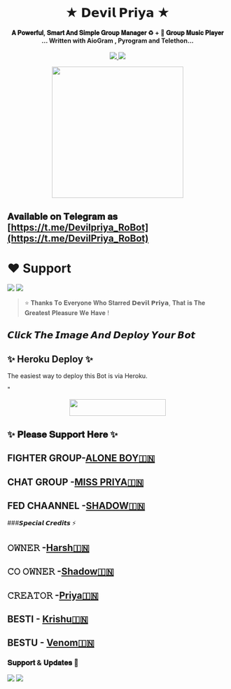 <h1 align="center"><b> ★ 𝗗𝗲𝘃𝗶𝗹 𝗣𝗿𝗶𝘆𝗮 ★ </b></h1>

<h4 align="center">𝐀 𝐏𝐨𝐰𝐞𝐫𝐟𝐮𝐥, 𝐒𝐦𝐚𝐫𝐭 𝐀𝐧𝐝 𝐒𝐢𝐦𝐩𝐥𝐞 𝐆𝐫𝐨𝐮𝐩 𝐌𝐚𝐧𝐚𝐠𝐞𝐫 ♻️ + 🎵 𝐆𝐫𝐨𝐮𝐩 𝐌𝐮𝐬𝐢𝐜 𝐏𝐥𝐚𝐲𝐞𝐫 <br> ... Written with AioGram , Pyrogram and Telethon...</h4>
<p align='center'>
  <a href="https://www.python.org/" alt="made-with-python"> <img src="https://img.shields.io/badge/Made%20with-Python-1f425f.svg?style=flat-square&logo=python&color=blue" /> </a>
  <a href="https://github.com/harshpanditxd/DEVILPRIYA_ROBOT/graphs/commit-activity" alt="Maintenance"> <img src="https://img.shields.io/badge/Maintained%3F-yes-green.svg?style=flat-square" /> </a>
</p>

<p align="center"><a href="https://t.me/Devilpriya_robot"><img src="https://telegra.ph/file/d71608cdca6a2bcb950bf.jpg" width="300"></a></p>

## 𝐀𝐯𝐚𝐢𝐥𝐚𝐛𝐥𝐞 𝐨𝐧 𝐓𝐞𝐥𝐞𝐠𝐫𝐚𝐦 𝐚𝐬 [https://t.me/Devilpriya_RoBot](https://t.me/DevilPriya_RoBot)

# ❤️ Support
<a href="https://t.me/Team_Blaze_FIGHTER"><img src="https://img.shields.io/badge/Join-Telegram%20Channel-red.svg?logo=Telegram"></a>
<a href="t.me/Full_On_Mstii"><img src="https://img.shields.io/badge/Join-Telegram%20Group-blue.svg?logo=telegram"></a>


> ⭐️ 𝐓𝐡𝐚𝐧𝐤𝐬 𝐓𝐨 𝐄𝐯𝐞𝐫𝐲𝐨𝐧𝐞 𝐖𝐡𝐨 𝐒𝐭𝐚𝐫𝐫𝐞𝐝 𝗗𝗲𝘃𝗶𝗹 𝗣𝗿𝗶𝘆𝗮, 𝐓𝐡𝐚𝐭 𝐢𝐬 𝐓𝐡𝐞 𝐆𝐫𝐞𝐚𝐭𝐞𝐬𝐭 𝐏𝐥𝐞𝐚𝐬𝐮𝐫𝐞 𝐖𝐞 𝐇𝐚𝐯𝐞 !

## 𝘾𝙡𝙞𝙘𝙠 𝙏𝙝𝙚 𝙄𝙢𝙖𝙜𝙚 𝘼𝙣𝙙 𝘿𝙚𝙥𝙡𝙤𝙮 𝙔𝙤𝙪𝙧 𝘽𝙤𝙩

## ✨ Heroku Deploy ✨
The easiest way to deploy this Bot is via Heroku.

"<p align="center"><a href="https://heroku.com/deploy?template=https://github.com/HarshPanditXD/DEVILPRIYA_GROUP-MANEGMENT-ROBOT"> <img src="https://img.shields.io/badge/Deploy%20To%20Heroku-black?style=for-the-badge&logo=heroku" width="220" height="38.45"/></a></p>
## ✨ 𝐏𝐥𝐞𝐚𝐬𝐞 𝐒𝐮𝐩𝐩𝐨𝐫𝐭 𝐇𝐞𝐫𝐞 ✨
## FIGHTER GROUP-[ALONE BOY🇮🇳](https://t.me/Team_Blaze_Fighter)
## CHAT GROUP -[MISS PRIYA🇮🇳](https://t.me/FULL_ON_MSTII)
## FED CHAANNEL -[SHADOW🇮🇳](https://t.me/TheBlaze_Official_Fed)

###𝙎𝙥𝙚𝙘𝙞𝙖𝙡 𝘾𝙧𝙚𝙙𝙞𝙩𝙨 ⚡
## 𝙾𝚆𝙽𝙴𝚁 -[Harsh🇮🇳](https://t.me/Harsh_shukla_xd)
## 𝙲𝙾 𝙾𝚆𝙽𝙴𝚁 -[Shadow🇮🇳](https://t.me/Official_Shadoww)
## 𝙲𝚁𝙴𝙰𝚃𝙾𝚁 -[Priya🇮🇳](https://t.me/miss_c_h_e_r_r_y)
## BESTI - [Krishu🇮🇳](https://t.me/KRISHU_1_4_3)
## BESTU - [Venom🇮🇳](https://t.me/Toretto_x)
### 𝐒𝐮𝐩𝐩𝐨𝐫𝐭 & 𝐔𝐩𝐝𝐚𝐭𝐞𝐬 🎑
<a href="https://t.me/Full_on_Mstii"><img src="https://img.shields.io/badge/Join-Group%20Support-blue.svg?style=for-the-badge&logo=Telegram"></a> <a href="https://t.me/TheBlaze_Official_Fed"><img src="https://img.shields.io/badge/Join-Updates%20Channel-blue.svg?style=for-the-badge&logo=Telegram"></a>
